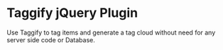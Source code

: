 Taggify jQuery Plugin
=====================

Use Taggify to tag items and generate a tag cloud without need for any server side code or Database.